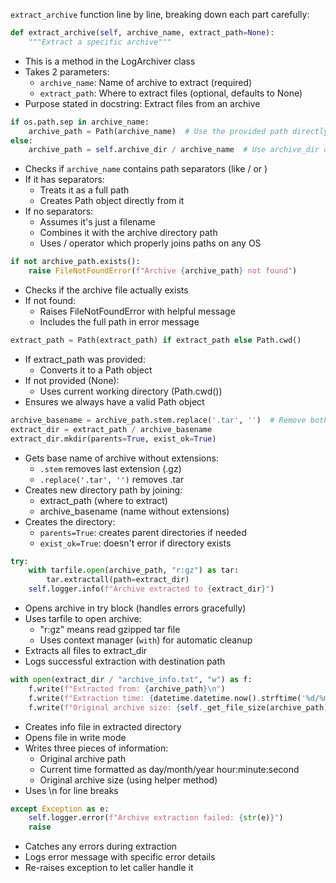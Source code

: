 `extract_archive` function line by line, breaking down each part carefully:

```python
def extract_archive(self, archive_name, extract_path=None):
    """Extract a specific archive"""
```

- This is a method in the LogArchiver class
- Takes 2 parameters:
  - `archive_name`: Name of archive to extract (required)
  - `extract_path`: Where to extract files (optional, defaults to None)
- Purpose stated in docstring: Extract files from an archive

```python
if os.path.sep in archive_name:
    archive_path = Path(archive_name)  # Use the provided path directly
else:
    archive_path = self.archive_dir / archive_name  # Use archive_dir only for bare filenames
```

- Checks if `archive_name` contains path separators (like / or \)
- If it has separators:
  - Treats it as a full path
  - Creates Path object directly from it
- If no separators:
  - Assumes it's just a filename
  - Combines it with the archive directory path
  - Uses / operator which properly joins paths on any OS

```python
if not archive_path.exists():
    raise FileNotFoundError(f"Archive {archive_path} not found")
```

- Checks if the archive file actually exists
- If not found:
  - Raises FileNotFoundError with helpful message
  - Includes the full path in error message

```python
extract_path = Path(extract_path) if extract_path else Path.cwd()
```

- If extract_path was provided:
  - Converts it to a Path object
- If not provided (None):
  - Uses current working directory (Path.cwd())
- Ensures we always have a valid Path object

```python
archive_basename = archive_path.stem.replace('.tar', '')  # Remove both .tar and .gz
extract_dir = extract_path / archive_basename
extract_dir.mkdir(parents=True, exist_ok=True)
```

- Gets base name of archive without extensions:
  - `.stem` removes last extension (.gz)
  - `.replace('.tar', '')` removes .tar
- Creates new directory path by joining:
  - extract_path (where to extract)
  - archive_basename (name without extensions)
- Creates the directory:
  - `parents=True`: creates parent directories if needed
  - `exist_ok=True`: doesn't error if directory exists

```python
try:
    with tarfile.open(archive_path, "r:gz") as tar:
        tar.extractall(path=extract_dir)
    self.logger.info(f"Archive extracted to {extract_dir}")
```

- Opens archive in try block (handles errors gracefully)
- Uses tarfile to open archive:
  - "r:gz" means read gzipped tar file
  - Uses context manager (`with`) for automatic cleanup
- Extracts all files to extract_dir
- Logs successful extraction with destination path

```python
with open(extract_dir / "archive_info.txt", "w") as f:
    f.write(f"Extracted from: {archive_path}\n")
    f.write(f"Extraction time: {datetime.datetime.now().strftime('%d/%m/%Y %H:%M:%S')}\n")
    f.write(f"Original archive size: {self._get_file_size(archive_path)}\n")
```

- Creates info file in extracted directory
- Opens file in write mode
- Writes three pieces of information:
  - Original archive path
  - Current time formatted as day/month/year hour:minute:second
  - Original archive size (using helper method)
- Uses \n for line breaks

```python
except Exception as e:
    self.logger.error(f"Archive extraction failed: {str(e)}")
    raise
```

- Catches any errors during extraction
- Logs error message with specific error details
- Re-raises exception to let caller handle it
